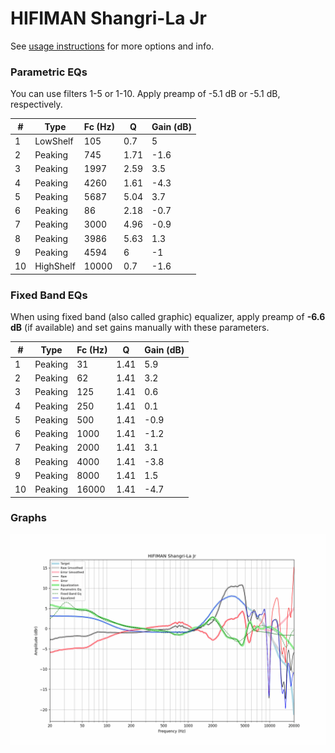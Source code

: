 # HIFIMAN Shangri-La Jr
See [usage instructions](https://github.com/jaakkopasanen/AutoEq#usage) for more options and info.

### Parametric EQs
You can use filters 1-5 or 1-10. Apply preamp of -5.1 dB or -5.1 dB, respectively.

|   # | Type      |   Fc (Hz) |    Q |   Gain (dB) |
|-----|-----------|-----------|------|-------------|
|   1 | LowShelf  |       105 | 0.7  |         5   |
|   2 | Peaking   |       745 | 1.71 |        -1.6 |
|   3 | Peaking   |      1997 | 2.59 |         3.5 |
|   4 | Peaking   |      4260 | 1.61 |        -4.3 |
|   5 | Peaking   |      5687 | 5.04 |         3.7 |
|   6 | Peaking   |        86 | 2.18 |        -0.7 |
|   7 | Peaking   |      3000 | 4.96 |        -0.9 |
|   8 | Peaking   |      3986 | 5.63 |         1.3 |
|   9 | Peaking   |      4594 | 6    |        -1   |
|  10 | HighShelf |     10000 | 0.7  |        -1.6 |

### Fixed Band EQs
When using fixed band (also called graphic) equalizer, apply preamp of **-6.6 dB** (if available) and set gains manually with these parameters.

|   # | Type    |   Fc (Hz) |    Q |   Gain (dB) |
|-----|---------|-----------|------|-------------|
|   1 | Peaking |        31 | 1.41 |         5.9 |
|   2 | Peaking |        62 | 1.41 |         3.2 |
|   3 | Peaking |       125 | 1.41 |         0.6 |
|   4 | Peaking |       250 | 1.41 |         0.1 |
|   5 | Peaking |       500 | 1.41 |        -0.9 |
|   6 | Peaking |      1000 | 1.41 |        -1.2 |
|   7 | Peaking |      2000 | 1.41 |         3.1 |
|   8 | Peaking |      4000 | 1.41 |        -3.8 |
|   9 | Peaking |      8000 | 1.41 |         1.5 |
|  10 | Peaking |     16000 | 1.41 |        -4.7 |

### Graphs
![](./HIFIMAN%20Shangri-La%20Jr.png)
